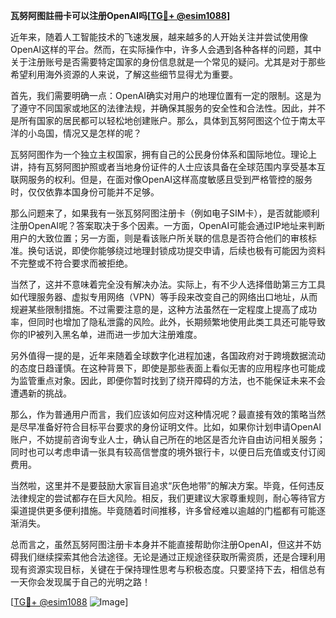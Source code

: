**瓦努阿图註冊卡可以注册OpenAI吗[[TG💪+ @esim1088](https://t.me/s/esim1088)]**

近年来，随着人工智能技术的飞速发展，越来越多的人开始关注并尝试使用像OpenAI这样的平台。然而，在实际操作中，许多人会遇到各种各样的问题，其中关于注册账号是否需要特定国家的身份信息就是一个常见的疑问。尤其是对于那些希望利用海外资源的人来说，了解这些细节显得尤为重要。

首先，我们需要明确一点：OpenAI确实对用户的地理位置有一定的限制。这是为了遵守不同国家或地区的法律法规，并确保其服务的安全性和合法性。因此，并不是所有国家的居民都可以轻松地创建账户。那么，具体到瓦努阿图这个位于南太平洋的小岛国，情况又是怎样的呢？

瓦努阿图作为一个独立主权国家，拥有自己的公民身份体系和国际地位。理论上讲，持有瓦努阿图护照或者当地身份证件的人士应该具备在全球范围内享受基本互联网服务的权利。但是，在面对像OpenAI这样高度敏感且受到严格管控的服务时，仅仅依靠本国身份可能并不足够。

那么问题来了，如果我有一张瓦努阿图注册卡（例如电子SIM卡），是否就能顺利注册OpenAI呢？答案取决于多个因素。一方面，OpenAI可能会通过IP地址来判断用户的大致位置；另一方面，则是看该账户所关联的信息是否符合他们的审核标准。换句话说，即使你能够绕过地理封锁成功提交申请，后续也极有可能因为资料不完整或不符合要求而被拒绝。

当然了，这并不意味着完全没有解决办法。实际上，有不少人选择借助第三方工具如代理服务器、虚拟专用网络（VPN）等手段来改变自己的网络出口地址，从而规避某些限制措施。不过需要注意的是，这种方法虽然在一定程度上提高了成功率，但同时也增加了隐私泄露的风险。此外，长期频繁地使用此类工具还可能导致你的IP被列入黑名单，进而进一步加大注册难度。

另外值得一提的是，近年来随着全球数字化进程加速，各国政府对于跨境数据流动的态度日趋谨慎。在这种背景下，即使是那些表面上看似无害的应用程序也可能成为监管重点对象。因此，即便你暂时找到了绕开障碍的方法，也不能保证未来不会遭遇新的挑战。

那么，作为普通用户而言，我们应该如何应对这种情况呢？最直接有效的策略当然是尽早准备好符合目标平台要求的身份证明文件。比如，如果你计划申请OpenAI账户，不妨提前咨询专业人士，确认自己所在的地区是否允许自由访问相关服务；同时也可以考虑申请一张具有较高信誉度的境外银行卡，以便日后充值或支付订阅费用。

当然啦，这里并不是要鼓励大家盲目追求“灰色地带”的解决方案。毕竟，任何违反法律规定的尝试都存在巨大风险。相反，我们更建议大家尊重规则，耐心等待官方渠道提供更多便利措施。毕竟随着时间推移，许多曾经难以逾越的门槛都有可能逐渐消失。

总而言之，虽然瓦努阿图注册卡本身并不能直接帮助你注册OpenAI，但这并不妨碍我们继续探索其他合法途径。无论是通过正规途径获取所需资质，还是合理利用现有资源实现目标，关键在于保持理性思考与积极态度。只要坚持下去，相信总有一天你会发现属于自己的光明之路！

[[TG💪+ @esim1088](https://t.me/s/esim1088) ![Image](https://i.postimg.cc/4NQfJmqS/Snipaste-2025-05-13-00-14-12.png)]